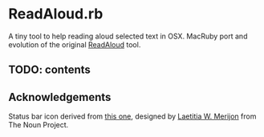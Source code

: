 # ReadAloud.rb

A tiny tool to help reading aloud selected text in OSX. MacRuby port and evolution of the original [ReadAloud](https://github.com/defitech/ReadAloud) tool.

## TODO: contents

## Acknowledgements

Status bar icon derived from [this one](http://thenounproject.com/noun/lips/#icon-No14820), designed by [Laetitia W. Merijon](http://thenounproject.com/laetitia.w.merijon) from The Noun Project.